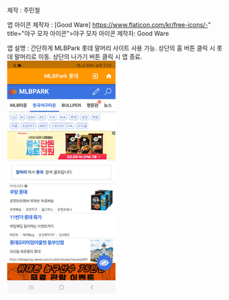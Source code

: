 제작 : 주민철

앱 아이콘 제작자 : [Good Ware]
https://www.flaticon.com/kr/free-icons/-" title="야구 모자 아이콘">야구 모자 아이콘 제작자: Good Ware

앱 설명 : 간단하게 MLBPark 롯데 말머리 사이트 사용 가능. 
상단의 홈 버튼 클릭 시 롯데 말머리로 이동.
상단의 나가기 버튼 클릭 시 앱 종료.
<img src="https://github.com/joominchul/MLBPark_Lotte/blob/main/%EC%95%B1%20%EC%8B%A4%ED%96%89%ED%99%94%EB%A9%B4.jpg?raw=true" width="50%"></img>
